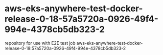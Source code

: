 # aws-eks-anywhere-test-docker-release-0-18-57a5720a-0926-49f4-994e-4378cb5db323-2
repository for use with E2E test job aws-eks-anywhere-test-docker-release-0-18:57a5720a-0926-49f4-994e-4378cb5db323-2
